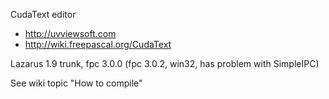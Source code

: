 CudaText editor

* http://uvviewsoft.com
* http://wiki.freepascal.org/CudaText

Lazarus 1.9 trunk, fpc 3.0.0
(fpc 3.0.2, win32, has problem with SimpleIPC)

See wiki topic "How to compile"
